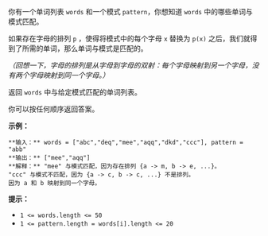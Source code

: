 你有一个单词列表 `words` 和一个模式  `pattern`，你想知道 `words` 中的哪些单词与模式匹配。

如果存在字母的排列 `p` ，使得将模式中的每个字母 `x` 替换为 `p(x)` 之后，我们就得到了所需的单词，那么单词与模式是匹配的。

_（回想一下，字母的排列是从字母到字母的双射：每个字母映射到另一个字母，没有两个字母映射到同一个字母。）_

返回 `words` 中与给定模式匹配的单词列表。

你可以按任何顺序返回答案。



**示例：**

    
    
    **输入：** words = ["abc","deq","mee","aqq","dkd","ccc"], pattern = "abb"
    **输出：** ["mee","aqq"]
    **解释：** "mee" 与模式匹配，因为存在排列 {a -> m, b -> e, ...}。
    "ccc" 与模式不匹配，因为 {a -> c, b -> c, ...} 不是排列。
    因为 a 和 b 映射到同一个字母。



**提示：**

  * `1 <= words.length <= 50`
  * `1 <= pattern.length = words[i].length <= 20`


